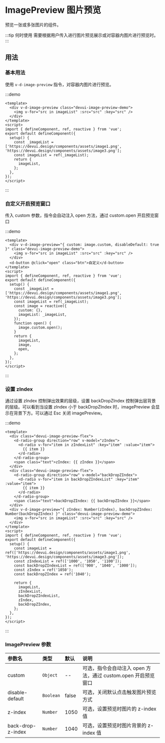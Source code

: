 # ImagePreview 图片预览

预览一张或多张图片的组件。

:::tip 何时使用
需要根据用户传入进行图片预览展示或对容器内图片进行预览时。
:::

## 用法

### 基本用法

使用 `v-d-image-preview` 指令，对容器内图片进行预览。

:::demo

```vue
<template>
  <div v-d-image-preview class="devui-image-preview-demo">
    <img v-for="src in imageList" :src="src" :key="src" />
  </div>
</template>
<script>
import { defineComponent, ref, reactive } from 'vue';
export default defineComponent({
  setup() {
    const _imageList = ['https://devui.design/components/assets/image1.png', 'https://devui.design/components/assets/image3.png'];
    const imageList = ref(_imageList);
    return {
      imageList,
    };
  },
});
</script>
```

:::

### 自定义开启预览窗口

传入 custom 参数，指令会自动注入 open 方法，通过 custom.open 开启预览窗口

:::demo

```vue
<template>
  <div v-d-image-preview="{ custom: image.custom, disableDefault: true }" class="devui-image-preview-demo">
    <img v-for="src in imageList" :src="src" :key="src" />
  </div>
  <d-button @click="open" class="btn">自定义</d-button>
</template>
<script>
import { defineComponent, ref, reactive } from 'vue';
export default defineComponent({
  setup() {
    const _imageList = ['https://devui.design/components/assets/image1.png', 'https://devui.design/components/assets/image3.png'];
    const imageList = ref(_imageList);
    const image = reactive({
      custom: {},
      imageList: _imageList,
    });
    function open() {
      image.custom.open();
    }
    return {
      imageList,
      image,
      open,
    };
  },
});
</script>
```

:::

### 设置 zIndex

通过设置 zIndex 控制弹出效果的层级，设置 backDropZIndex 控制弹出层背景的层级。可以看到当设置 zIndex 小于 backDropZIndex 时，imagePreview 会显示在背景下方。可以通过 Esc 关闭 imagePreview。

:::demo

```vue
<template>
  <div class="devui-image-preview-flex">
    <d-radio-group direction="row" v-model="zIndex">
      <d-radio v-for="item in zIndexList" :key="item" :value="item">
        {{ item }}
      </d-radio>
    </d-radio-group>
    <span class="text">zIndex: {{ zIndex }}</span>
  </div>
  <div class="devui-image-preview-flex">
    <d-radio-group direction="row" v-model="backDropZIndex">
      <d-radio v-for="item in backDropZIndexList" :key="item" :value="item">
        {{ item }}
      </d-radio>
    </d-radio-group>
    <span class="text">backDropZIndex: {{ backDropZIndex }}</span>
  </div>
  <div v-d-image-preview="{ zIndex: Number(zIndex), backDropZIndex: Number(backDropZIndex) }" class="devui-image-preview-demo">
    <img v-for="src in imageList" :src="src" :key="src" />
  </div>
</template>
<script>
import { defineComponent, ref, reactive } from 'vue';
export default defineComponent({
  setup() {
    const imageList = ref(['https://devui.design/components/assets/image1.png', 'https://devui.design/components/assets/image3.png']);
    const zIndexList = ref(['1000', '1050', '1100']);
    const backDropZIndexList = ref(['900', '1040', '1000']);
    const zIndex = ref('1050');
    const backDropZIndex = ref('1040');

    return {
      imageList,
      zIndexList,
      backDropZIndexList,
      zIndex,
      backDropZIndex,
    };
  },
});
</script>
```

:::

### ImagePreview 参数

| 参数名            | 类型      | 默认  | 说明                                                          |
| :---------------- | :-------- | :---- | :------------------------------------------------------------ |
| custom            | `Object`  | --    | 可选，指令会自动注入 open 方法，通过 custom.open 开启预览窗口 |
| disable-default   | `Boolean` | false | 可选，关闭默认点击触发图片预览方式                            |
| z-index           | `Number`  | 1050  | 可选，设置预览时图片的 z-index 值                             |
| back-drop-z-index | `Number`  | 1040  | 可选，设置预览时图片背景的 z-index 值                         |

<style lang="scss">
.devui-image-preview-demo {
  display: flex;
  flex-wrap: wrap;
  img {
    cursor: pointer;
    margin-bottom: 10px;
  }
  .btn {
    margin: 10px;
  }
}
.devui-image-preview-flex {
  display: flex;
  align-items: center;
  .text {
    margin-left: 20px;
  }
}
</style>
